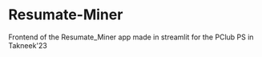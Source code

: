 # Resumate-Miner
Frontend of the Resumate_Miner app made in streamlit for the PClub PS in Takneek'23
